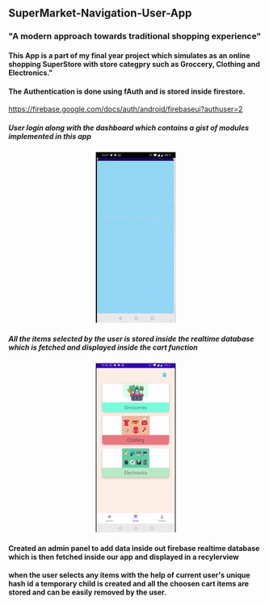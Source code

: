 ## SuperMarket-Navigation-User-App

<h3 style="text-align=center";font-family: "Robot Mono", Times, serif; >"A modern approach towards traditional shopping experience"</h3>




<h4 style="text-align=center";font-family: "Robot Mono", Times, serif; padding :60px >This App is a part of my final year project which simulates as an online shopping SuperStore with store categpry such as Groccery, Clothing and Electronics."</h4>




<h4 style="text-align=center";font-family: "Robot Mono", Times, serif; padding :60px >The Authentication is done using fAuth and is stored inside firestore.</h4>
<a href>https://firebase.google.com/docs/auth/android/firebaseui?authuser=2</a>








<h5 style="text-align=center";font-family: "Times New Roman", Times, serif; padding: 40px>User login along with the dashboard which contains a gist of modules implemented in this app</h5>
<div align="center">

  ![dashboard](media/dashbaord.gif)

</div>









<h5 style="text-align=center";font-family: "Times New Roman", Times, serif; padding:40px >All the items selected by the user is stored inside the realtime database which is fetched and displayed inside the cart function</h5>
<div align="center">

  ![cart](media/cart.gif)

</div>


<h4 style="text-align=center";font-family: "Robot Mono", Times, serif; padding :60px >Created an admin panel to add data inside out firebase realtime database which is then fetched inside our app and displayed in a recylerview </h4>

<h4 style="text-align=center";font-family: "Robot Mono", Times, serif; padding :60px >when the user selects any items with the help of current user's unique hash id a temporary child is created and all the choosen cart items are stored and can be easily removed by the user. </h4>













